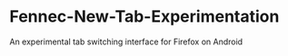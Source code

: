Fennec-New-Tab-Experimentation
==============================

An experimental tab switching interface for Firefox on Android
